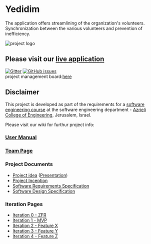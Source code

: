 # Yedidim

The application offers streamlining of the organization's volunteers. Synchronization between the various volunteers and prevention of inefficiency.

![project logo](https://raw.githubusercontent.com/malkals/our-project/master/pictures/%D7%9C%D7%95%D7%92%D7%95%20%D7%99%D7%93%D7%99%D7%93%D7%99%D7%9D.png)

## Please visit our [live application](https://yedidim-project.firebaseapp.com/)


[![Gitter](https://badges.gitter.im/Join%20Chat.svg)](https://gitter.im/yedidim_group/Lobby)
[![GitHub issues](https://img.shields.io/github/issues/jce-il/our-project.svg?style=flat)](https://github.com/malkals/our-project/issues) </br>
project management board:[here](https://github.com/malkals/Yedidim/projects/1)

## Disclaimer
This project is developed as part of the requirements for a [software engineering course](https://github.com/jce-il/se-class/wiki) at the software engineering department - [Azrieli College of Engineering](http://www.jce.ac.il/), Jerusalem, Israel.

Please visit our wiki for furthur project info: 

### [User Manual](https://github.com/malkals/our-project/wiki/User-Manual) 
 
### [Team Page](https://github.com/malkals/our-project/wiki/Team-page)

### Project Documents
*  [Project idea](https://drive.google.com/file/d/0ByckaStEeMspWG5hUjcyeTJKZm8/view) ([Presentation](https://drive.google.com/file/d/0ByckaStEeMspTXF4VU8yMVlnTGc/view))<br>
 * [Project Inception](https://github.com/malkals/Yedidim/wiki/Inception)<br>
 * [Software Requirements Specification](https://github.com/malkals/Yedidim/wiki/SRS--software-requirements-specifications)<br>
*  [Software Design Specification](https://github.com/malkals/Yedidim/wiki/SDS-Software-Design-Specifications)
 
 ### Iteration Pages
*  [Iteration 0 - ZFR](https://github.com/malkals/Yedidim/wiki/Iteration-0-ZFR)<br>
 *  [Iteration 1 - MVP](https://github.com/malkals/Yedidim/wiki/Iteration-1-MVP)<br>
*  [Iteration 2 - Feature X](https://github.com/malkals/Yedidim/wiki/Iteration-2---Feature-X)<br>
 * [Iteration 3 - Feature Y](https://github.com/malkals/Yedidim/wiki/Iteration-3---Feature-Y)<br>
* [Iteration 4 - Feature Z](https://github.com/malkals/Yedidim/wiki/Iteration-4---Feature-Z)
